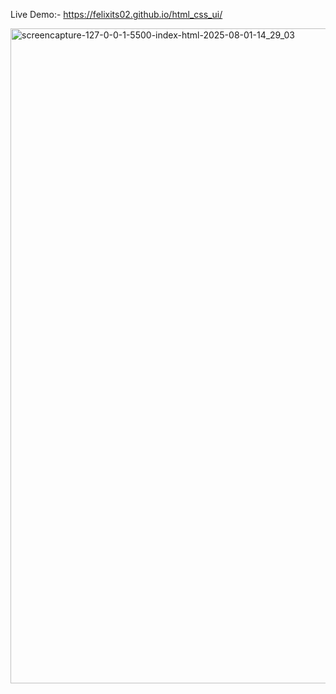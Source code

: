 Live Demo:- https://felixits02.github.io/html_css_ui/

<img width="1366" height="1048" alt="screencapture-127-0-0-1-5500-index-html-2025-08-01-14_29_03" src="https://github.com/user-attachments/assets/2d0114cf-4ac8-40fc-9eeb-46154b18cba6" />
